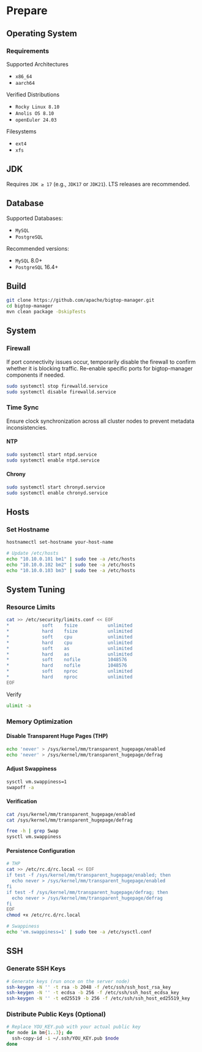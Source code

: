 # Prepare
## Operating System
### Requirements
Supported Architectures
* `x86_64`
* `aarch64`

Verified Distributions
* `Rocky Linux 8.10`
* `Anolis OS 8.10`
* `openEuler 24.03`

Filesystems
* `ext4`
* `xfs`

## JDK
Requires `JDK ≥ 17` (e.g., `JDK17` or `JDK21`). LTS releases are recommended.

## Database
Supported Databases:
* `MySQL`
* `PostgreSQL`

Recommended versions:
* `MySQL` 8.0+
* `PostgreSQL` 16.4+

## Build
```bash
git clone https://github.com/apache/bigtop-manager.git
cd bigtop-manager
mvn clean package -DskipTests
```

## System
### Firewall
If port connectivity issues occur, temporarily disable the firewall to confirm whether it is blocking traffic. Re-enable specific ports for bigtop-manager components if needed.

```bash
sudo systemctl stop firewalld.service
sudo systemctl disable firewalld.service
```

### Time Sync
Ensure clock synchronization across all cluster nodes to prevent metadata inconsistencies.

#### NTP
```bash
sudo systemctl start ntpd.service
sudo systemctl enable ntpd.service
```

#### Chrony
```bash
sudo systemctl start chronyd.service
sudo systemctl enable chronyd.service
```

## Hosts
### Set Hostname
```bash
hostnamectl set-hostname your-host-name

# Update /etc/hosts
echo "10.10.0.101 bm1" | sudo tee -a /etc/hosts
echo "10.10.0.102 bm2" | sudo tee -a /etc/hosts
echo "10.10.0.103 bm3" | sudo tee -a /etc/hosts
```

## System Tuning
### Resource Limits
```bash
cat >> /etc/security/limits.conf << EOF
*            soft    fsize           unlimited
*            hard    fsize           unlimited
*            soft    cpu             unlimited
*            hard    cpu             unlimited
*            soft    as              unlimited
*            hard    as              unlimited
*            soft    nofile          1048576
*            hard    nofile          1048576
*            soft    nproc           unlimited
*            hard    nproc           unlimited
EOF
```

Verify
```bash
ulimit -a
```

### Memory Optimization
#### Disable Transparent Huge Pages (THP)
```bash
echo 'never' > /sys/kernel/mm/transparent_hugepage/enabled
echo 'never' > /sys/kernel/mm/transparent_hugepage/defrag
```

#### Adjust Swappiness
```bash
sysctl vm.swappiness=1
swapoff -a
```

#### Verification
```bash
cat /sys/kernel/mm/transparent_hugepage/enabled
cat /sys/kernel/mm/transparent_hugepage/defrag

free -h | grep Swap
sysctl vm.swappiness
```

#### Persistence Configuration
```bash
# THP
cat >> /etc/rc.d/rc.local << EOF
if test -f /sys/kernel/mm/transparent_hugepage/enabled; then
  echo never > /sys/kernel/mm/transparent_hugepage/enabled
fi
if test -f /sys/kernel/mm/transparent_hugepage/defrag; then
  echo never > /sys/kernel/mm/transparent_hugepage/defrag
fi
EOF
chmod +x /etc/rc.d/rc.local

# Swappiness
echo 'vm.swappiness=1' | sudo tee -a /etc/sysctl.conf
```

## SSH
### Generate SSH Keys
```bash
# Generate keys (run once on the server node)
ssh-keygen -N '' -t rsa -b 2048 -f /etc/ssh/ssh_host_rsa_key
ssh-keygen -N '' -t ecdsa -b 256 -f /etc/ssh/ssh_host_ecdsa_key
ssh-keygen -N '' -t ed25519 -b 256 -f /etc/ssh/ssh_host_ed25519_key
```

### Distribute Public Keys (Optional)
```bash
# Replace YOU_KEY.pub with your actual public key
for node in bm{1..3}; do
  ssh-copy-id -i ~/.ssh/YOU_KEY.pub $node
done
```